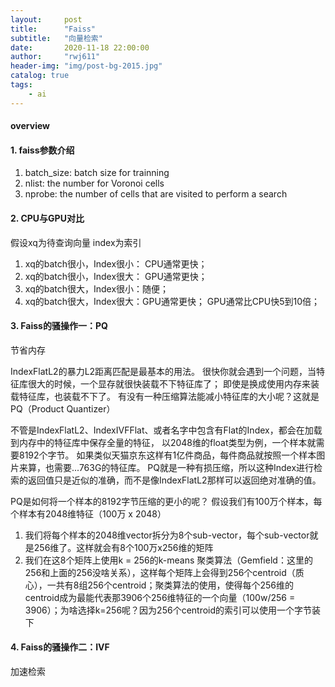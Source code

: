 ```yaml
---
layout:     post
title:      "Faiss"
subtitle:   "向量检索"
date:       2020-11-18 22:00:00
author:     "rwj611"
header-img: "img/post-bg-2015.jpg"
catalog: true
tags:
    - ai
---
```

<head>
    <script src="https://cdn.mathjax.org/mathjax/latest/MathJax.js?config=TeX-AMS-MML_HTMLorMML" type="text/javascript"></script>
    <script type="text/x-mathjax-config">
        MathJax.Hub.Config({
            tex2jax: {
            inlineMath: [['$', '$'], ['\\(', '\\)']]
            }
        });
    </script>
</head>

#### overview

#### 1. faiss参数介绍

1. batch_size: batch size for trainning
2. nlist: the number for Voronoi cells
3. nprobe: the number of cells that are visited to perform a search

#### 2. CPU与GPU对比

假设xq为待查询向量
index为索引

1. xq的batch很小，Index很小： CPU通常更快；
2. xq的batch很小，Index很大： GPU通常更快；
3. xq的batch很大，Index很小：随便；
4. xq的batch很大，Index很大：GPU通常更快；
GPU通常比CPU快5到10倍；

#### 3. Faiss的骚操作一：PQ
节省内存

IndexFlatL2的暴力L2距离匹配是最基本的用法。
很快你就会遇到一个问题，当特征库很大的时候，一个显存就很快装载不下特征库了；
即使是换成使用内存来装载特征库，也装载不下了。
有没有一种压缩算法能减小特征库的大小呢？这就是PQ（Product Quantizer）

不管是IndexFlatL2、IndexIVFFlat、或者名字中包含有Flat的Index，都会在加载到内存中的特征库中保存全量的特征，
以2048维的float类型为例，一个样本就需要8192个字节。
如果类似天猫京东这样有1亿件商品，每件商品就按照一个样本图片来算，也需要...763G的特征库。
PQ就是一种有损压缩，所以这种Index进行检索的返回值只是近似的准确，而不是像IndexFlatL2那样可以返回绝对准确的值。

PQ是如何将一个样本的8192字节压缩的更小的呢？
假设我们有100万个样本，每个样本有2048维特征（100万 x 2048）
1. 我们将每个样本的2048维vector拆分为8个sub-vector，每个sub-vector就是256维了。这样就会有8个100万x256维的矩阵
2. 我们在这8个矩阵上使用k = 256的k-means 聚类算法（Gemfield：这里的256和上面的256没啥关系），这样每个矩阵上会得到256个centroid（质心），一共有8组256个centroid；聚类算法的使用，使得每个256维的centroid成为最能代表那3906个256维特征的一个向量（100w/256 = 3906）；为啥选择k=256呢？因为256个centroid的索引可以使用一个字节装下

#### 4. Faiss的骚操作二：IVF
加速检索

